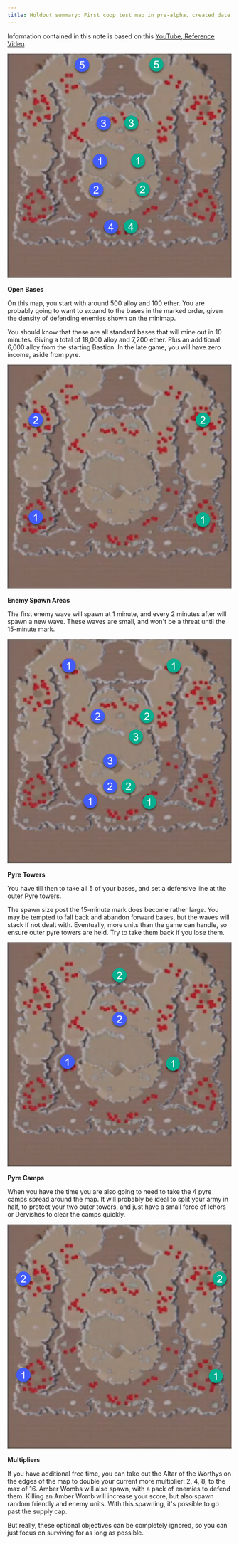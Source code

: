 ```yaml
---
title: Holdout summary: First coop test map in pre-alpha. created_date: 2/18/2022 updated_date: 2/18/2022
---
```


Information contained in this note is based on this <a href="https://www.youtube.com/watch?v=XkAgOCIz3DE">YouTube,
Reference Video</a>.

![Open Bases](./image/notes/coop-holdout/OpenBases.png)

**Open Bases**

On this map, you start with around 500 alloy and 100 ether. You are probably going to want to expand to the bases in the
marked order, given the density of defending enemies shown on the minimap.

You should know that these are all standard bases that will mine out in 10 minutes. Giving a total of 18,000 alloy and
7,200 ether. Plus an additional 6,000 alloy from the starting Bastion. In the late game, you will have zero income,
aside from pyre.

![Enemy Spawns](./image/notes/coop-holdout/EnemySpawns.png)

**Enemy Spawn Areas**

The first enemy wave will spawn at 1 minute, and every 2 minutes after will spawn a new wave. These waves are small, and
won't be a threat until the 15-minute mark.

![Defend Points](./image/notes/coop-holdout/DefendPoints.png)

**Pyre Towers**

You have till then to take all 5 of your bases, and set a defensive line at the outer Pyre towers.

The spawn size post the 15-minute mark does become rather large. You may be tempted to fall back and abandon forward
bases, but the waves will stack if not dealt with. Eventually, more units than the game can handle, so ensure outer pyre
towers are held. Try to take them back if you lose them.

![Pyre](./image/notes/coop-holdout/Pyre.png)

**Pyre Camps**

When you have the time you are also going to need to take the 4 pyre camps spread around the map. It will probably be
ideal to split your army in half, to protect your two outer towers, and just have a small force of Ichors or Dervishes
to clear the camps quickly.

![Multipliers](./image/notes/coop-holdout/Multipliers.png)

**Multipliers**

If you have additional free time, you can take out the Altar of the Worthys on the edges of the map to double your
current more multiplier: 2, 4, 8, to the max of 16. Amber Wombs will also spawn, with a pack of enemies to defend them.
Killing an Amber Womb will increase your score, but also spawn random friendly and enemy units. With this spawning, it's
possible to go past the supply cap.

But really, these optional objectives can be completely ignored, so you can just focus on surviving for as long as
possible.